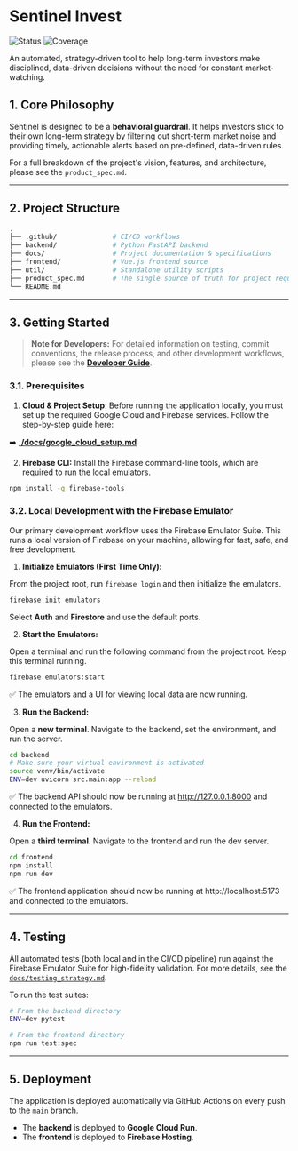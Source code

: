 # Sentinel Invest 

![Status](https://img.shields.io/badge/status-Work%20In%20Progress-orange) ![Coverage](https://img.shields.io/badge/coverage-81%25-green)

An automated, strategy-driven tool to help long-term investors make disciplined, data-driven decisions without the need for constant market-watching.

## 1. Core Philosophy

Sentinel is designed to be a **behavioral guardrail**. It helps investors stick to their own long-term strategy by filtering out short-term market noise and providing timely, actionable alerts based on pre-defined, data-driven rules.

For a full breakdown of the project's vision, features, and architecture, please see the `product_spec.md`.

---

## 2. Project Structure

```bash
.
├── .github/              # CI/CD workflows
├── backend/              # Python FastAPI backend
├── docs/                 # Project documentation & specifications
├── frontend/             # Vue.js frontend source
├── util/                 # Standalone utility scripts
├── product_spec.md       # The single source of truth for project requirements
└── README.md
``` 

---

## 3. Getting Started

> **Note for Developers:** For detailed information on testing, commit conventions, the release process, and other development workflows, please see the **[Developer Guide](./docs/developer_guide.md)**.

### 3.1. Prerequisites

1. **Cloud & Project Setup**: Before running the application locally, you must set up the required Google Cloud and Firebase services. Follow the step-by-step guide here:

➡️ **[./docs/google_cloud_setup.md](./docs/google_cloud_setup.md)**

2. **Firebase CLI:** Install the Firebase command-line tools, which are required to run the local emulators.

```sh
npm install -g firebase-tools
```

### 3.2. Local Development with the Firebase Emulator

Our primary development workflow uses the Firebase Emulator Suite. This runs a local version of Firebase on your machine, allowing for fast, safe, and free development.

1. **Initialize Emulators (First Time Only):**

From the project root, run `firebase login` and then initialize the emulators.

```sh
firebase init emulators
``` 

Select **Auth** and **Firestore** and use the default ports.

2. **Start the Emulators:**

Open a terminal and run the following command from the project root. Keep this terminal running.

```sh
firebase emulators:start
``` 
✅ The emulators and a UI for viewing local data are now running.

3. **Run the Backend:**

Open a **new terminal**. Navigate to the backend, set the environment, and run the server.

```sh
cd backend
# Make sure your virtual environment is activated
source venv/bin/activate
ENV=dev uvicorn src.main:app --reload
``` 
✅ The backend API should now be running at http://127.0.0.1:8000 and connected to the emulators.

4. **Run the Frontend:**

Open a **third terminal**. Navigate to the frontend and run the dev server.

```sh
cd frontend
npm install
npm run dev
```
✅ The frontend application should now be running at http://localhost:5173 and connected to the emulators.

---

## 4. Testing

All automated tests (both local and in the CI/CD pipeline) run against the Firebase Emulator Suite for high-fidelity validation. For more details, see the [`docs/testing_strategy.md`](docs/testing_strategy.md). 

To run the test suites:

```sh
# From the backend directory
ENV=dev pytest

# From the frontend directory
npm run test:spec
```

---

## 5. Deployment

The application is deployed automatically via GitHub Actions on every push to the `main` branch.
-   The **backend** is deployed to **Google Cloud Run**.
-   The **frontend** is deployed to **Firebase Hosting**.
